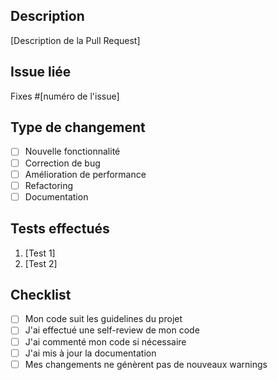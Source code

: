 ## Description
[Description de la Pull Request]

## Issue liée
Fixes #[numéro de l'issue]

## Type de changement
- [ ] Nouvelle fonctionnalité
- [ ] Correction de bug
- [ ] Amélioration de performance
- [ ] Refactoring
- [ ] Documentation

## Tests effectués
1. [Test 1]
2. [Test 2]

## Checklist
- [ ] Mon code suit les guidelines du projet
- [ ] J'ai effectué une self-review de mon code
- [ ] J'ai commenté mon code si nécessaire
- [ ] J'ai mis à jour la documentation
- [ ] Mes changements ne génèrent pas de nouveaux warnings